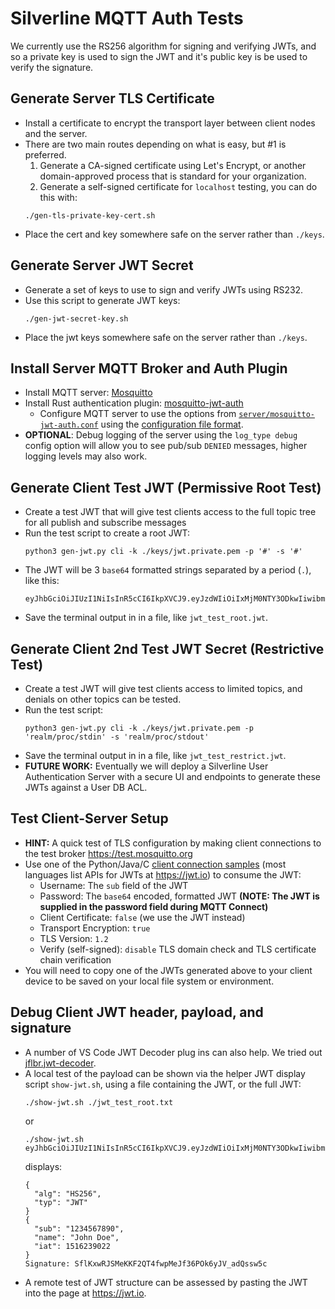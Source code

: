 # Silverline MQTT Auth Tests

We currently use the RS256 algorithm for signing and verifying JWTs, and so a private key is used to sign the JWT and it's public key is be used to verify the signature.

## Generate Server TLS Certificate

- Install a certificate to encrypt the transport layer between client nodes and the server.
- There are two main routes depending on what is easy, but #1 is preferred.
  1. Generate a CA-signed certificate using Let's Encrypt, or another domain-approved process that is standard for your organization.
  1. Generate a self-signed certificate for `localhost` testing, you can do this with:
    ```shell
    ./gen-tls-private-key-cert.sh
    ```
- Place the cert and key somewhere safe on the server rather than `./keys`.

## Generate Server JWT Secret

- Generate a set of keys to use to sign and verify JWTs using RS232.
- Use this script to generate JWT keys:
  ```shell
  ./gen-jwt-secret-key.sh
  ```
- Place the jwt keys somewhere safe on the server rather than `./keys`.

## Install Server MQTT Broker and Auth Plugin

- Install MQTT server: [Mosquitto](https://mosquitto.org)
- Install Rust authentication plugin: [mosquitto-jwt-auth](https://github.com/wiomoc/mosquitto-jwt-auth)
  - Configure MQTT server to use the options from [`server/mosquitto-jwt-auth.conf`](server) using the [configuration file format](https://mosquitto.org/man/mosquitto-conf-5.html).
- **OPTIONAL**: Debug logging of the server using the `log_type debug` config option will allow you to see pub/sub `DENIED` messages, higher logging levels may also work.

## Generate Client Test JWT (Permissive Root Test)
- Create a test JWT that will give test clients access to the full topic tree for all publish and subscribe messages
- Run the test script to create a root JWT:
  ```shell
  python3 gen-jwt.py cli -k ./keys/jwt.private.pem -p '#' -s '#'
  ```
- The JWT will be 3 `base64` formatted strings separated by a period (`.`), like this:
  ```
  eyJhbGciOiJIUzI1NiIsInR5cCI6IkpXVCJ9.eyJzdWIiOiIxMjM0NTY3ODkwIiwibmFtZSI6IkpvaG4gRG9lIiwiaWF0IjoxNTE2MjM5MDIyfQ.SflKxwRJSMeKKF2QT4fwpMeJf36POk6yJV_adQssw5c
  ```
- Save the terminal output in in a file, like `jwt_test_root.jwt`.

## Generate Client 2nd Test JWT Secret (Restrictive Test)

- Create a test JWT will give test clients access to limited topics, and denials on other topics can be tested.
- Run the test script:
  ```shell
  python3 gen-jwt.py cli -k ./keys/jwt.private.pem -p 'realm/proc/stdin' -s 'realm/proc/stdout'
  ```
- Save the terminal output in in a file, like `jwt_test_restrict.jwt`.
- **FUTURE WORK:** Eventually we will deploy a Silverline User Authentication Server with a secure UI and endpoints to generate these JWTs against a User DB ACL.

## Test Client-Server Setup

- **HINT:** A quick test of TLS configuration by making client connections to the test broker https://test.mosquitto.org
- Use one of the Python/Java/C [client connection samples](client) (most languages list APIs for JWTs at https://jwt.io) to consume the JWT:
  - Username: The `sub` field of the JWT
  - Password: The `base64` encoded, formatted JWT **(NOTE: The JWT is supplied in the password field during MQTT Connect)**
  - Client Certificate: `false` (we use the JWT instead)
  - Transport Encryption: `true`
  - TLS Version: `1.2`
  - Verify (self-signed): `disable` TLS domain check and TLS certificate chain verification
- You will need to copy one of the JWTs generated above to your client device to be saved on your local file system or environment.

## Debug Client JWT header, payload, and signature

- A number of VS Code JWT Decoder plug ins can also help. We tried out [jflbr.jwt-decoder](https://marketplace.visualstudio.com/items?itemName=jflbr.jwt-decoder).
- A local test of the payload can be shown via the helper JWT display script `show-jwt.sh`, using a file containing the JWT, or the full JWT:
  ```shell
  ./show-jwt.sh ./jwt_test_root.txt
  ```
  or
  ```shell
  ./show-jwt.sh eyJhbGciOiJIUzI1NiIsInR5cCI6IkpXVCJ9.eyJzdWIiOiIxMjM0NTY3ODkwIiwibmFtZSI6IkpvaG4gRG9lIiwiaWF0IjoxNTE2MjM5MDIyfQ.SflKxwRJSMeKKF2QT4fwpMeJf36POk6yJV_adQssw5c
  ```
  displays:
  ```
  {
    "alg": "HS256",
    "typ": "JWT"
  }
  {
    "sub": "1234567890",
    "name": "John Doe",
    "iat": 1516239022
  }
  Signature: SflKxwRJSMeKKF2QT4fwpMeJf36POk6yJV_adQssw5c
  ```
- A remote test of JWT structure can be assessed by pasting the JWT into the page at https://jwt.io.
